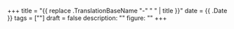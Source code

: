 +++
title = "{{ replace .TranslationBaseName "-" " " | title }}"
date = {{ .Date }}
tags = [""]
draft = false
description:  ""
figure: ""
+++
